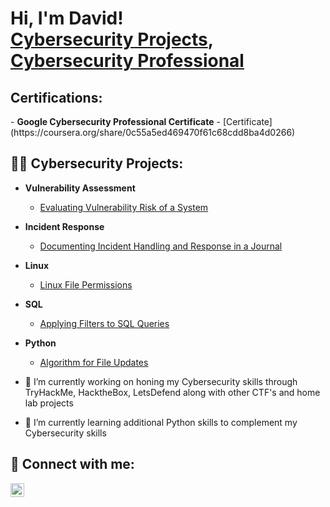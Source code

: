 <h1>Hi, I'm David! <br/><a href="https://github.com/david-durkin">Cybersecurity Projects</a>, <a href="https://www.linkedin.com/in/davidrdurkin/">Cybersecurity Professional</a>
<h2>Certifications:</h2>
- <b>Google Cybersecurity Professional Certificate</b>
  - [Certificate](https://coursera.org/share/0c55a5ed469470f61c68cdd8ba4d0266)  
<h2>👨‍💻 Cybersecurity Projects:</h2>

- <b>Vulnerability Assessment</b>
  - [Evaluating Vulnerability Risk of a System](https://github.com/david-durkin/Google-Cybersecurity-Projects/blob/b0efe3576277b8a753e3f1d190d5f736d99b86f6/_Vulnerability-assessment-report.docx)
- <b>Incident Response</b>
  - [Documenting Incident Handling and Response in a Journal](https://github.com/david-durkin/Google-Cybersecurity-Projects/blob/b0efe3576277b8a753e3f1d190d5f736d99b86f6/_Completed-incident-handler-s-journal-exemplar-.docx)
- <b>Linux</b>
  - [Linux File Permissions](https://github.com/david-durkin/Google-Cybersecurity-Projects/blob/b0efe3576277b8a753e3f1d190d5f736d99b86f6/_File-permissions-in-Linux.docx)
- <b>SQL</b>
  - [Applying Filters to SQL Queries](https://github.com/david-durkin/Google-Cybersecurity-Projects/blob/b0efe3576277b8a753e3f1d190d5f736d99b86f6/_Apply-filters-to-SQL-queries.docx)
- <b>Python</b>
  - [Algorithm for File Updates](https://github.com/david-durkin/Google-Cybersecurity-Projects/blob/b0efe3576277b8a753e3f1d190d5f736d99b86f6/_Algorithm-for-file-updates-in-Python.docx)


- 🔭 I’m currently working on honing my Cybersecurity skills through TryHackMe, HacktheBox, LetsDefend along with other CTF's and home lab projects
- 🌱 I’m currently learning additional Python skills to complement my Cybersecurity skills


<h2> 🤳 Connect with me:</h2>

[<img align="left" alt="DavidDurkin | LinkedIn" width="22px" src="https://cdn.jsdelivr.net/npm/simple-icons@v3/icons/linkedin.svg" />][linkedin]

[linkedin]: https://linkedin.com/in/davidrdurkin





